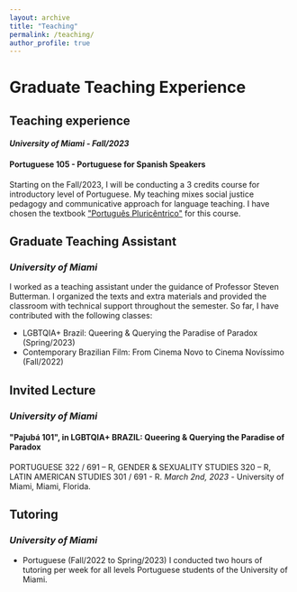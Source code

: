 ```yaml
---
layout: archive
title: "Teaching"
permalink: /teaching/
author_profile: true
---
```


# Graduate Teaching Experience

## Teaching experience
#### *University of Miami - Fall/2023*
#### Portuguese 105 - Portuguese for Spanish Speakers

Starting on the Fall/2023, I will be conducting a 3 credits course for introductory level of Portuguese. My teaching mixes social justice pedagogy and communicative approach for language teaching. I have chosen the textbook ["Português Pluricêntrico"](https://escholarship.org/uc/item/9zs4s2p8) for this course.

## Graduate Teaching Assistant
### *University of Miami*
I worked as a teaching assistant under the guidance of Professor Steven Butterman. I organized the texts and extra materials and provided the classroom with technical support throughout the semester. So far, I have contributed with the following classes:
- LGBTQIA+ Brazil: Queering & Querying the Paradise of Paradox (Spring/2023)
- Contemporary Brazilian Film:  From Cinema Novo to Cinema Novíssimo (Fall/2022)

## Invited Lecture
### *University of Miami*
#### "Pajubá 101", in LGBTQIA+ BRAZIL: Queering & Querying the Paradise of Paradox
PORTUGUESE 322 / 691 – R,
GENDER & SEXUALITY STUDIES 320 – R,
LATIN AMERICAN STUDIES 301 / 691 - R.
*March 2nd, 2023* - University of Miami, Miami, Florida.

## Tutoring
### *University of Miami*
- Portuguese (Fall/2022 to Spring/2023)
I conducted two hours of tutoring per week for all levels Portuguese students of the University of Miami. 

